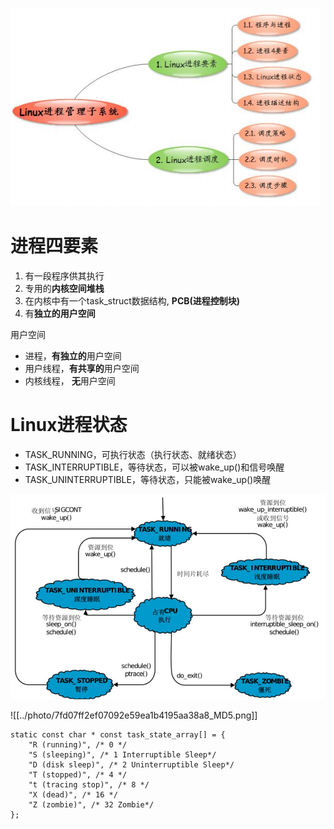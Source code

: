 ![](../photo/Pasted%20image%2020230506182128.png)
# 进程四要素
1. 有一段程序供其执行
2. 专用的**内核空间堆栈**
3. 在内核中有一个task_struct数据结构, **PCB(进程控制块)**
4. 有**独立的用户空间**

 用户空间
- 进程，**有独立的**用户空间
- 用户线程，**有共享的**用户空间
- 内核线程， **无**用户空间

# Linux进程状态
- TASK_RUNNING，可执行状态（执行状态、就绪状态）
- TASK_INTERRUPTIBLE，等待状态，可以被wake_up()和信号唤醒
- TASK_UNINTERRUPTIBLE，等待状态，只能被wake_up()唤醒

![](../photo/Pasted%20image%2020230506185455.png)

![[../photo/7fd07ff2ef07092e59ea1b4195aa38a8_MD5.png]]

```
static const char * const task_state_array[] = {
	"R (running)", /* 0 */
	"S (sleeping)", /* 1 Interruptible Sleep*/
	"D (disk sleep)", /* 2 Uninterruptible Sleep*/
	"T (stopped)", /* 4 */
	"t (tracing stop)", /* 8 */
	"X (dead)", /* 16 */
	"Z (zombie)", /* 32 Zombie*/
};
```
